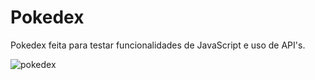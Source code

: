 # Pokedex
Pokedex feita para testar funcionalidades de JavaScript e uso de API's.

<div style="display: inline_block">
  <img align="center" alt="pokedex" src="https://media.discordapp.net/attachments/1006720932477403200/1007718739883593748/pokedex.gif?width=405&height=493" >
</div>
